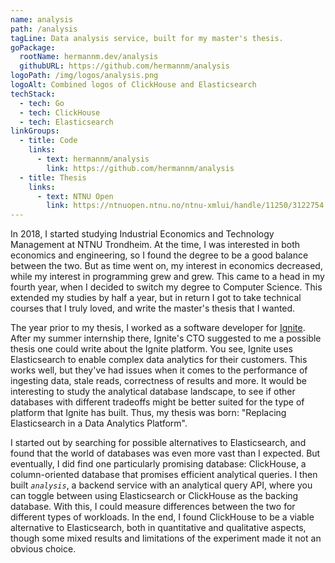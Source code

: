 ```yaml
---
name: analysis
path: /analysis
tagLine: Data analysis service, built for my master's thesis.
goPackage:
  rootName: hermannm.dev/analysis
  githubURL: https://github.com/hermannm/analysis
logoPath: /img/logos/analysis.png
logoAlt: Combined logos of ClickHouse and Elasticsearch
techStack:
  - tech: Go
  - tech: ClickHouse
  - tech: Elasticsearch
linkGroups:
  - title: Code
    links:
      - text: hermannm/analysis
        link: https://github.com/hermannm/analysis
  - title: Thesis
    links:
      - text: NTNU Open
        link: https://ntnuopen.ntnu.no/ntnu-xmlui/handle/11250/3122754
---
```


In 2018, I started studying Industrial Economics and Technology Management at NTNU Trondheim. At the
time, I was interested in both economics and engineering, so I found the degree to be a good balance
between the two. But as time went on, my interest in economics decreased, while my interest in
programming grew and grew. This came to a head in my fourth year, when I decided to switch my degree
to Computer Science. This extended my studies by half a year, but in return I got to take technical
courses that I truly loved, and write the master's thesis that I wanted.

The year prior to my thesis, I worked as a software developer for [Ignite](/ignite). After my summer
internship there, Ignite's CTO suggested to me a possible thesis one could write about the Ignite
platform. You see, Ignite uses Elasticsearch to enable complex data analytics for their customers.
This works well, but they've had issues when it comes to the performance of ingesting data, stale
reads, correctness of results and more. It would be interesting to study the analytical database
landscape, to see if other databases with different tradeoffs might be better suited for the type of
platform that Ignite has built. Thus, my thesis was born: "Replacing Elasticsearch in a Data
Analytics Platform".

I started out by searching for possible alternatives to Elasticsearch, and found that the world of
databases was even more vast than I expected. But eventually, I did find one particularly promising
database: ClickHouse, a column-oriented database that promises efficient analytical queries. I then
built _`analysis`_, a backend service with an analytical query API, where you can toggle between
using Elasticsearch or ClickHouse as the backing database. With this, I could measure differences
between the two for different types of workloads. In the end, I found ClickHouse to be a viable
alternative to Elasticsearch, both in quantitative and qualitative aspects, though some mixed
results and limitations of the experiment made it not an obvious choice.
